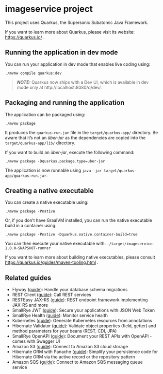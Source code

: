 # imageservice project

This project uses Quarkus, the Supersonic Subatomic Java Framework.

If you want to learn more about Quarkus, please visit its website: https://quarkus.io/ .

## Running the application in dev mode

You can run your application in dev mode that enables live coding using:

```shell script
./mvnw compile quarkus:dev
```

> **_NOTE:_**  Quarkus now ships with a Dev UI, which is available in dev mode only at http://localhost:8080/q/dev/.

## Packaging and running the application

The application can be packaged using:

```shell script
./mvnw package
```

It produces the `quarkus-run.jar` file in the `target/quarkus-app/` directory. Be aware that it’s not an _über-jar_ as
the dependencies are copied into the `target/quarkus-app/lib/` directory.

If you want to build an _über-jar_, execute the following command:

```shell script
./mvnw package -Dquarkus.package.type=uber-jar
```

The application is now runnable using `java -jar target/quarkus-app/quarkus-run.jar`.

## Creating a native executable

You can create a native executable using:

```shell script
./mvnw package -Pnative
```

Or, if you don't have GraalVM installed, you can run the native executable build in a container using:

```shell script
./mvnw package -Pnative -Dquarkus.native.container-build=true
```

You can then execute your native executable with: `./target/imageservice-1.0.0-SNAPSHOT-runner`

If you want to learn more about building native executables, please consult https://quarkus.io/guides/maven-tooling.html
.

## Related guides

- Flyway ([guide](https://quarkus.io/guides/flyway)): Handle your database schema migrations
- REST Client ([guide](https://quarkus.io/guides/rest-client)): Call REST services
- RESTEasy JAX-RS ([guide](https://quarkus.io/guides/rest-json)): REST endpoint framework implementing JAX-RS and more
- SmallRye JWT ([guide](https://quarkus.io/guides/security-jwt)): Secure your applications with JSON Web Token
- SmallRye Health ([guide](https://quarkus.io/guides/microprofile-health)): Monitor service health
- Kubernetes ([guide](https://quarkus.io/guides/kubernetes)): Generate Kubernetes resources from annotations
- Hibernate Validator ([guide](https://quarkus.io/guides/validation)): Validate object properties (field, getter) and
  method parameters for your beans (REST, CDI, JPA)
- SmallRye OpenAPI ([guide](https://quarkus.io/guides/openapi-swaggerui)): Document your REST APIs with OpenAPI - comes
  with Swagger UI
- Amazon S3 ([guide](https://quarkus.io/guides/amazon-s3)): Connect to Amazon S3 cloud storage
- Hibernate ORM with Panache ([guide](https://quarkus.io/guides/hibernate-orm-panache)): Simplify your persistence code
  for Hibernate ORM via the active record or the repository pattern
- Amazon SQS ([guide](https://quarkus.io/guides/amazon-sqs)): Connect to Amazon SQS messaging queue service